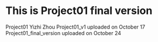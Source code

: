 # This is Project01 final version
Project01 Yizhi Zhou
Project01_v1 uploaded on October 17
Project01_final_version uploaded on October 24


